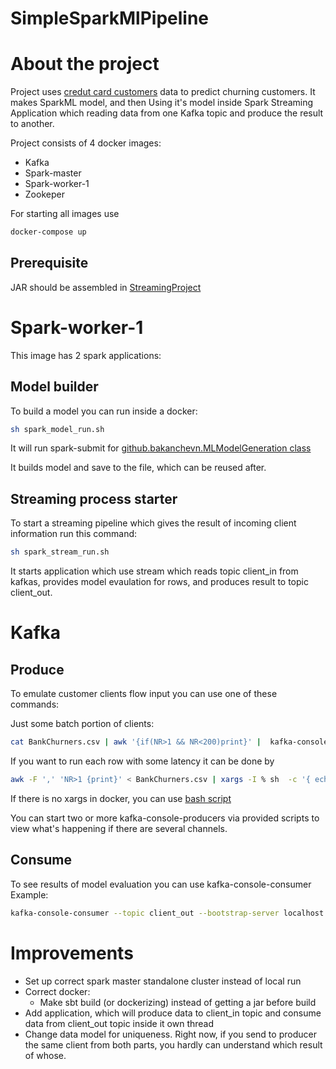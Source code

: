 # SimpleSparkMlPipeline



# About the project 

Project uses [credut card customers](https://www.kaggle.com/sakshigoyal7/credit-card-customers) data to predict churning customers. 
It makes SparkML model, and then Using it's model inside Spark Streaming Application which reading data from one Kafka topic and produce the result to another.



Project consists of 4 docker images:
- Kafka
- Spark-master
- Spark-worker-1
- Zookeper

For starting all images use 

```bash
docker-compose up
```



## Prerequisite 

JAR should be assembled in [StreamingProject](StreamingProject/build.sbt)

# Spark-worker-1

This image has 2 spark applications:

## Model builder 

To build a model you can run inside a docker:

```bash
sh spark_model_run.sh
```

It will run spark-submit for [github.bakanchevn.MLModelGeneration class](StreamingProject/src/main/scala/github/bakanchevn/MLModelGeneration.scala)

It builds model and save to the file, which can be reused after. 


## Streaming process starter 

To start a streaming pipeline which gives the result of incoming client information run this command:

```bash
sh spark_stream_run.sh
```

It starts application which use stream which reads topic client_in from kafkas, provides model evaulation for rows, and produces result to topic client_out.



# Kafka 


## Produce
To emulate customer clients flow input you can use one of these commands: 

Just some batch portion of clients:

```bash
cat BankChurners.csv | awk '{if(NR>1 && NR<200)print}' |  kafka-console-producer --topic client_in --bootstrap-server localhost:9092
```


If you want to run each row with some latency it can be done by 

```bash 
awk -F ',' 'NR>1 {print}' < BankChurners.csv | xargs -I % sh  -c '{ echo %; sleep 1; }' |  kafka-console-producer --topic client_in --bootstrap-server localhost:9092
```

If there is no xargs in docker, you can use [bash script](SimpleSparkMlPipeline/KafkaFiles/kafka_produce_with_latency_no_xargs.sh)



You can start two or more kafka-console-producers via provided scripts to view what's happening if there are several channels. 

## Consume 
To see results of model evaluation you can use kafka-console-consumer
Example: 

```bash
kafka-console-consumer --topic client_out --bootstrap-server localhost:9092 --property print.key=true --property key.separator="-" --from-beginning
```




# Improvements 

- Set up correct spark master standalone cluster instead of local run
- Correct docker:
  - Make sbt build (or dockerizing) instead of getting a jar before build 
- Add application, which will produce data to client_in topic and consume data from client_out topic inside it own thread
- Change data model for uniqueness. Right now, if you send to producer the same client from both parts, you hardly can understand which result of whose. 

